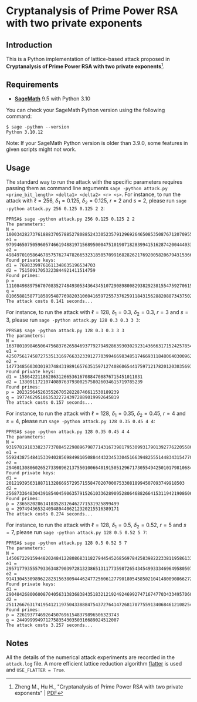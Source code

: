 # Cryptanalysis of Prime Power RSA with two private exponents

## Introduction

This is a Python implementation of lattice-based attack proposed in **Cryptanalysis of Prime Power RSA with two private exponents**[^PPRSA].

## Requirements

- [**SageMath**](https://www.sagemath.org/) 9.5 with Python 3.10

You can check your SageMath Python version using the following command:

```commandline
$ sage -python --version
Python 3.10.12
```

Note: If your SageMath Python version is older than 3.9.0, some features in given scripts might not work.

## Usage

The standard way to run the attack with the specific parameters requires passing them as command line arguments `sage -python attack.py <prime_bit_length> <delta1> <delta2> <r> <s>`. For instance, to run the attack with $\ell=256$, $\delta_1=0.125$, $\delta_2=0.125$, $r=2$ and $s=2$, please run `sage -python attack.py 256 0.125 0.125 2 2`:

```commandline
PPRSA$ sage -python attack.py 256 0.125 0.125 2 2
The parameters:
N = 1000342827376188837057885278088524330523579129692646508535087671207095561166948129438745600969233521199543127508003547525276830047736294731148933485520237398672257720947629794302864551578063121218762368522306841044308765289865431539
e1 = 979946507505960574661948819715689500047510190718283994151628742004440335474340685126460748769736295518556506193678721678091648658403301315645829760770147267844009789681461129290194674899888293158397534247576485556476186735219296127
e2 = 498497010586467857576274782665323185057099168282621769200582067943153662543207018467393390404933215113042671488253298316224139361244655807989621500905466497728117546529557675682636899117040798203829184241741537695751333572839748159
Found private keys:
d1 = 76983399761611348635196534703
d2 = 75150917053223844921411514759
Found primes:
p = 111084988975670708352748493053436434510729089800829382923815547592706155021903
q = 81065881587718589548776982031060416597255737625911843156288208873437502543571
The attack costs 0.141 seconds...
```

For instance, to run the attack with $\ell=128$, $\delta_1=0.3$, $\delta_2=0.3$, $r=3$ and $s=3$, please run `sage -python attack.py 128 0.3 0.3 3 3`:

```commandline
PPRSA$ sage -python attack.py 128 0.3 0.3 3 3
The parameters:
N = 1637801098465064756837626584693779279492863930302923143666317152425785453512953612752829114613842995199265249405525323613233512844600371380150800474809661
e1 = 425075617458727535131697663323391277039946698348517466931184806403009621706981197624782220179103163048641208617015274343428964097060688330501505162725999
e2 = 1477348560303019374843198916576351597127408606544175971217820120303569398275080594062619099379663024310439532745860464935659956252909252969809588118499239
Found private keys:
d1 = 15864221186286312665361670884708876715451011031
d2 = 13309117210740897637930025758026034615719785239
Found primes:
p = 202325645263552670528228746611530189239
q = 197746295186353227243972889019992645819
The attack costs 0.157 seconds...
```

For instance, to run the attack with $\ell=128$, $\delta_1=0.35$, $\delta_2=0.45$, $r=4$ and $s=4$, please run `sage -python attack.py 128 0.35 0.45 4 4`:

```commandline
PPRSA$ sage -python attack.py 128 0.35 0.45 4 4
The parameters:
N = 931978191833823773788452298896798771431673981795309931790139277622055865727158502998598840710990557852295410263599133487620106859595478546681963101096802349277282732730073158670909253935631171
e1 = 55924387548415339402856984981050884443234533045166394825551448343154770293674592835529313250207359324928008449383322582839394905905186229371643373868981751672259753495291609306890060706090687
e2 = 294601308060265273398962137550100664019150512967173055494250101798106845837393225164694458001663877348117567015513573262148133899263560339705719082939664070885512181309851170176790247762170183
Found private keys:
d1 = 20121939563188711328669572957155847020700075330818994507093749918503
d2 = 256873364830439185404590635791526103362890952806468826641531194219086062869863905571667
Found primes:
p = 236582028614103528126462771531925899499
q = 297494365324094894406212320215516389171
The attack costs 0.274 seconds...
```

For instance, to run the attack with $\ell=128$, $\delta_1=0.5$, $\delta_2=0.52$, $r=5$ and $s=7$, please run `sage -python attack.py 128 0.5 0.52 5 7`:

```commandline
PPRSA$ sage -python attack.py 128 0.5 0.52 5 7
The parameters:
N = 145067229159448202484122808683118279445452685697842583982223381195861337607813963906793010369785160743556464410576174618377640923751557095639054927982771056088857451683576545902402838454926142092795767573207628279414900408039904601
e1 = 29571779355579336348790397281323865131177359872654345499333469649580507096328731353172015113285938397920126995010946609763251815000991192999380119841933965833291780251787919261513425384600065113964925863050912768320172804766987827
e2 = 91413045309896228231563809444624772560612779018054585021041480090866272724465317585788288833351579263654284446439316253468351751082764843059540248518840013434332262845626990721045972823359324508736027997648378949311401666093556079
Found private keys:
d1 = 29048426800600870405631383683843518321219249246992747167477034334957060053544485340746971185166448663013084678332727
d2 = 2511266763174195412119750433888475437276414726817077559134068461210825402080548107848909309431115433018409270323387860027
Found primes:
p = 226193774692645076961548379896506323743
q = 244999994971275835430350316689024512007
The attack costs 3.257 seconds...
```

## Notes

All the details of the numerical attack experiments are recorded in the `attack.log` file. A more efficient lattice reduction algorithm [flatter](https://github.com/keeganryan/flatter) is used and `USE_FLATTER = True`.

[^PPRSA]: Zheng M., Hu H., "Cryptanalysis of Prime Power RSA with two private exponents" | [PDF](https://mengcezheng.github.io/docs/ZH15.pdf)
